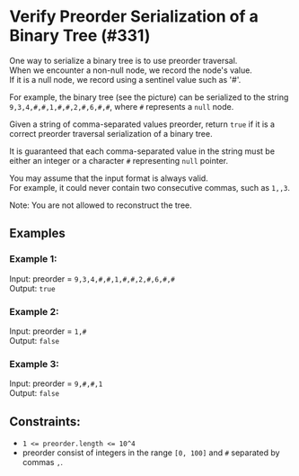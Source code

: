 # Verify Preorder Serialization of a Binary Tree (#331)

One way to serialize a binary tree is to use preorder traversal.  
When we encounter a non-null node, we record the node's value.  
If it is a null node, we record using a sentinel value such as '#'.  

For example, the binary tree (see the picture) can be serialized to the string `9,3,4,#,#,1,#,#,2,#,6,#,#`, 
where `#` represents a `null` node.  

Given a string of comma-separated values preorder, return `true` 
if it is a correct preorder traversal serialization of a binary tree.  

It is guaranteed that each comma-separated value in the string 
must be either an integer or a character `#` representing `null` pointer.  

You may assume that the input format is always valid.  
For example, it could never contain two consecutive commas, such as `1,,3`.

Note: You are not allowed to reconstruct the tree.

## Examples

### Example 1:

Input: preorder = `9,3,4,#,#,1,#,#,2,#,6,#,#`  
Output: `true`  

### Example 2:

Input: preorder = `1,#`  
Output: `false`  

### Example 3:

Input: preorder = `9,#,#,1`  
Output: `false`  

## Constraints:

 - `1 <= preorder.length <= 10^4`  
 - preorder consist of integers in the range `[0, 100]` and `#` separated by commas `,`.
